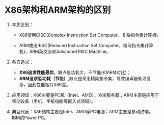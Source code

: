 # X86架构和ARM架构的区别

1. 本质区别：

   * X86使用CISC(Complex Instruction Set Computer，复杂指令集计算机)

   * ARM使用RISC(Reduced Instruction Set Computer，精简指令集计算机)，ARM英文全称Advanced RISC Machine。

2. 各自追求：
   * **X86追求性能最优**，缺点是功耗大，不节能(和ARM对比)；
   * **ARM追求低功耗（节能）**,缺点是采用精简指令集，导致编译器处理复杂，因此性能相对X86差。

3. 应用领域：X86主要是PC机（Intel、AMD），X86服务器；ARM主要是应用于移动设备（手机、平板电脑等嵌入式领域）。
4. 典型代表：X86结构主要是Intel、AMD等PC电脑；ARM主要是移动终端，IBM的Power PC。